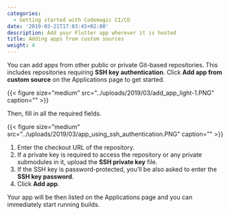 ```yaml
---
categories:
  - Getting started with Codemagic CI/CD
date: '2019-03-21T17:03:45+02:00'
description: Add your Flutter app wherever it is hosted
title: Adding apps from custom sources
weight: 4
---
```


You can add apps from other public or private Git-based repositories. This includes repositories requiring **SSH key authentication**. Click **Add app from custom source** on the Applications page to get started.

{{< figure size="medium" src="../uploads/2019/03/add_app_light-1.PNG" caption="" >}}

Then, fill in all the required fields.

{{< figure size="medium" src="../uploads/2019/03/app_using_ssh_authentication.PNG" caption="" >}}

1. Enter the checkout URL of the repository.
2. If a private key is required to access the repository or any private submodules in it, upload the **SSH private key** file.
3. If the SSH key is password-protected, you’ll be also asked to enter the **SSH key password**.
4. Click **Add app**.

Your app will be then listed on the Applications page and you can immediately start running builds.
